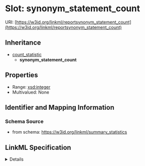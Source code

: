 # Slot: synonym_statement_count

URI: [https://w3id.org/linkml/reportsynonym_statement_count](https://w3id.org/linkml/reportsynonym_statement_count)




## Inheritance

* [count_statistic](count_statistic.md)
    * **synonym_statement_count**





## Properties

* Range: [xsd:integer](http://www.w3.org/2001/XMLSchema#integer)
* Multivalued: None







## Identifier and Mapping Information







### Schema Source


* from schema: https://w3id.org/linkml/summary_statistics




## LinkML Specification

<details>
```yaml
name: synonym_statement_count
from_schema: https://w3id.org/linkml/summary_statistics
rank: 1000
is_a: count_statistic
alias: synonym_statement_count
domain_of:
- SummaryStatisticCollection
slot_group: metadata_statistic_group
range: integer

```
</details>
